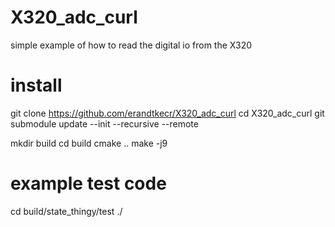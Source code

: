 # X320_adc_curl
simple example of how to read the digital io from the X320

# install
git clone https://github.com/erandtkecr/X320_adc_curl
cd X320_adc_curl
git submodule update --init --recursive --remote

mkdir build
cd build
cmake ..
make -j9

# example test code
cd build/state_thingy/test
./
